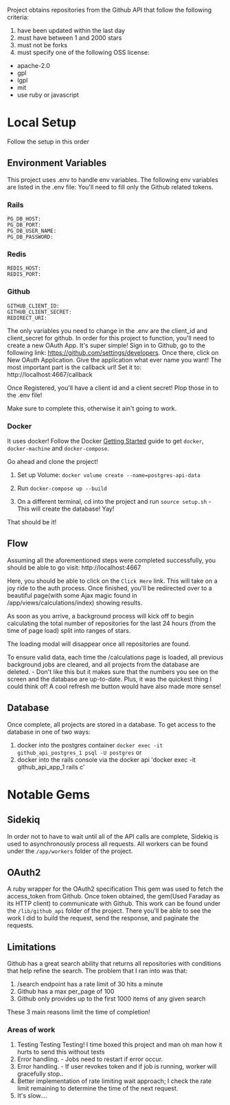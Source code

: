 Project obtains repositories from the Github API that follow the following criteria:
1. have been updated within the last day
2. must have between 1 and 2000 stars
3. must not be forks
4. must specify one of the following OSS license:
  * apache-2.0
  * gpl
  * lgpl
  * mit
  * use ruby or javascript


# Local Setup
Follow the setup in this order

## Environment Variables
This project uses .env to handle env variables. The following env variables are listed in the .env file:
You'll need to fill only the Github related tokens.
### Rails
```
PG_DB_HOST:
PG_DB_PORT:
PG_DB_USER_NAME:
PG_DB_PASSWORD:
```

### Redis
```
REDIS_HOST:
REDIS_PORT:
```

### Github
```
GITHUB_CLIENT_ID:
GITHUB_CLIENT_SECRET:
REDIRECT_URI:
```

The only variables you need to change in the .env are the client_id and client_secret for github.
In order for this project to function, you'll need to create a new OAuth App. It's super simple!
Sign in to Github, go to the following link:
https://github.com/settings/developers.
Once there, click on New OAuth Application. Give the application what ever name you want!
The most important part is the callback url! Set it to:
http://localhost:4667/callback

Once Registered, you'll have a client id and a client secret! Plop those in to the .env file!

Make sure to complete this, otherwise it ain't going to work.

### Docker
It uses docker!
Follow the Docker [Getting Started](https://docs.docker.com/mac/started/) guide to get `docker`, `docker-machine` and `docker-compose`.

Go ahead and clone the project!
1. Set up Volume: `docker volume create --name=postgres-api-data`

2. Run `docker-compose up --build`

3. On a different terminal, cd into the project and run `source setup.sh`  - This will create the database!  Yay!

That should be it!

## Flow
Assuming all the aforementioned steps were completed successfully, you should be able to go visit:
http://localhost:4667

Here, you should be able to click on the `Click Here` link. This will take on a joy ride to the auth process.
Once finished, you'll be redirected over to a beautiful page(with some Ajax magic found in /app/views/calculations/index) showing results.

As soon as you arrive, a background process will kick off to begin calculating the total number of repositories for the last 24 hours (from the time of page load) split into ranges of stars.

The loading modal will disappear once all repositories are found.

To ensure valid data, each time the /calculations page is loaded, all previous background jobs are cleared, and all projects from the database are deleted. - Don't like this but it makes sure that the numbers you see on the screen and the database are up-to-date. Plus, it was the quickest thing I could think of! A cool refresh me button would have also made more sense!

## Database
Once complete, all projects are stored in a database. To get access to the database in one of two ways:

1. docker into the postgres container `docker exec -it github_api_postgres_1 psql -U postgres`
or
2. docker into the rails console via the docker api 'docker exec -it github_api_app_1 rails c'

# Notable Gems

## Sidekiq
In order not to have to wait until all of the API calls are complete, Sidekiq is used to asynchronously process
all requests.
All workers can be found under the
`/app/workers` folder of the project.

## OAuth2
A ruby wrapper for the OAuth2 specification
This gem was used to fetch the access_token from Github. Once token obtained, the gem(Used Faraday as its HTTP client) to communicate with Github.
This work can be found under the `/lib/github_api` folder of the project.
There you'll be able to see the work I did to build the request, send the response, and paginate the requests.


## Limitations
Github has a great search ability that returns all repositories with conditions that help refine the search. The problem that I ran into was that:
1. /search endpoint has a rate limit of 30 hits a minute
2. Github has a max per_page of 100
3. Github only provides up to the first 1000 items of any given search

These 3 main reasons limit the time of completion!

### Areas of work
1. Testing Testing Testing! I time boxed this project and man oh man how it hurts to send this without tests
2. Error handling. - Jobs need to restart if error occur.
3. Error handling. - If user revokes token and if job is running, worker will gracefully stop..
4. Better implementation of rate limiting wait approach; I check the rate limit remaining to determine the time of the next request.
5. It's slow....
